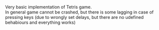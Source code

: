 Very basic implementation of Tetris game.  
In general game cannot be crashed, but there is some lagging in case of pressing keys (due to wrongly set delays, but there are no udefined behabiours and everything works)
